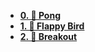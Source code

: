 - [**0. 🏓 Pong**](0-Pong.md "🏓 Pong")
- [**1. 🐤 Flappy Bird**](1-Flappy-Bird.md "🐤 Flappy Bird")
- [**2. 🧱 Breakout**](2-Breakout.md "🧱 Breakout")
